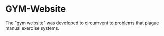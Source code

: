 # GYM-Website
The "gym website" was developed to circumvent to problems that plague manual exercise systems. 
